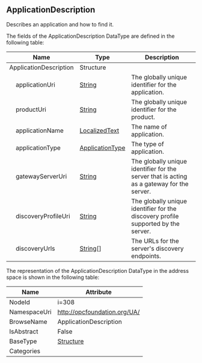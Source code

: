 <!-- datatype -->
## ApplicationDescription
Describes an application and how to find it.  
<!-- end of description -->
The fields of the ApplicationDescription DataType are defined in the following table:  

|Name|Type|Description|
|---|---|---|
|ApplicationDescription|Structure||
|&nbsp;&nbsp;&nbsp;&nbsp;applicationUri|[String](../../DataTypes/String/readme.md)|The globally unique identifier for the application.|
|&nbsp;&nbsp;&nbsp;&nbsp;productUri|[String](../../DataTypes/String/readme.md)|The globally unique identifier for the product.|
|&nbsp;&nbsp;&nbsp;&nbsp;applicationName|[LocalizedText](../../DataTypes/LocalizedText/readme.md)|The name of application.|
|&nbsp;&nbsp;&nbsp;&nbsp;applicationType|[ApplicationType](../../DataTypes/ApplicationType/readme.md)|The type of application.|
|&nbsp;&nbsp;&nbsp;&nbsp;gatewayServerUri|[String](../../DataTypes/String/readme.md)|The globally unique identifier for the server that is acting as a gateway for the server.|
|&nbsp;&nbsp;&nbsp;&nbsp;discoveryProfileUri|[String](../../DataTypes/String/readme.md)|The globally unique identifier for the discovery profile supported by the server.|
|&nbsp;&nbsp;&nbsp;&nbsp;discoveryUrls|[String](../../DataTypes/String/readme.md)[]|The URLs for the server's discovery endpoints.|

The representation of the ApplicationDescription DataType in the address space is shown in the following table:  

|Name|Attribute|
|---|---|
|NodeId|i=308|
|NamespaceUri|http://opcfoundation.org/UA/|
|BrowseName|ApplicationDescription|
|IsAbstract|False|
|BaseType|[Structure](../../DataTypes/Structure/readme.md)|
|Categories||

